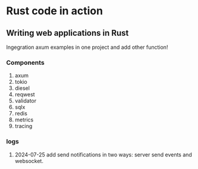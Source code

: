 # Rust code in action
## Writing web applications in Rust
Ingegration axum examples in one project and add other function!
### Components
1. axum
2. tokio
3. diesel
4. reqwest
5. validator
6. sqlx
7. redis
8. metrics
9. tracing

### logs
1. 2024-07-25 
    add send notifications in two ways: server send events and websocket.
